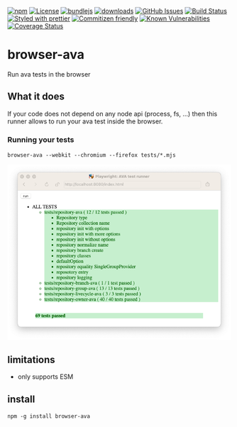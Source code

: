 [![npm](https://img.shields.io/npm/v/browser-ava.svg)](https://www.npmjs.com/package/browser-ava)
[![License](https://img.shields.io/badge/License-BSD%203--Clause-blue.svg)](https://opensource.org/licenses/BSD-3-Clause)
[![bundlejs](https://deno.bundlejs.com/?q=browser-ava\&badge=detailed)](https://bundlejs.com/?q=browser-ava)
[![downloads](http://img.shields.io/npm/dm/browser-ava.svg?style=flat-square)](https://npmjs.org/package/browser-ava)
[![GitHub Issues](https://img.shields.io/github/issues/arlac77/browser-ava.svg?style=flat-square)](https://github.com/arlac77/browser-ava/issues)
[![Build Status](https://img.shields.io/endpoint.svg?url=https%3A%2F%2Factions-badge.atrox.dev%2Farlac77%2Fbrowser-ava%2Fbadge\&style=flat)](https://actions-badge.atrox.dev/arlac77/browser-ava/goto)
[![Styled with prettier](https://img.shields.io/badge/styled_with-prettier-ff69b4.svg)](https://github.com/prettier/prettier)
[![Commitizen friendly](https://img.shields.io/badge/commitizen-friendly-brightgreen.svg)](http://commitizen.github.io/cz-cli/)
[![Known Vulnerabilities](https://snyk.io/test/github/arlac77/browser-ava/badge.svg)](https://snyk.io/test/github/arlac77/browser-ava)
[![Coverage Status](https://coveralls.io/repos/arlac77/browser-ava/badge.svg)](https://coveralls.io/github/arlac77/browser-ava)
# browser-ava
Run ava tests in the browser


## What it does

If your code does not depend on any node api (process, fs, ...) then this runner allows to run your ava test inside the browser.

### Running your tests

```console
browser-ava --webkit --chromium --firefox tests/*.mjs
```

![Scrrenshot](docs/screenshot.png)

## limitations

- only supports ESM


## install

```console
npm -g install browser-ava
```
